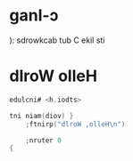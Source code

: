 # ganl-ↄ
): sdrowkcab tub C ekil sti

# dlroW olleH
```c
edulcni# <h.iodts>

tni niam(diov) }
    ;ftnirp("dlroW ,olleH\n")

    ;nruter 0
{
```
